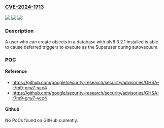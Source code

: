 ### [CVE-2024-1713](https://cve.mitre.org/cgi-bin/cvename.cgi?name=CVE-2024-1713)
![](https://img.shields.io/static/v1?label=Product&message=Plv8&color=blue)
![](https://img.shields.io/static/v1?label=Version&message=%3D%203.2.1%20&color=brighgreen)
![](https://img.shields.io/static/v1?label=Vulnerability&message=CWE-394%20Unexpected%20Status%20Code%20or%20Return%20Value&color=brighgreen)

### Description

A user who can create objects in a database with plv8 3.2.1 installed is able to cause deferred triggers to execute as the Superuser during autovacuum.

### POC

#### Reference
- https://github.com/google/security-research/security/advisories/GHSA-r7m9-grw7-vcc4
- https://github.com/google/security-research/security/advisories/GHSA-r7m9-grw7-vcc4

#### Github
No PoCs found on GitHub currently.

